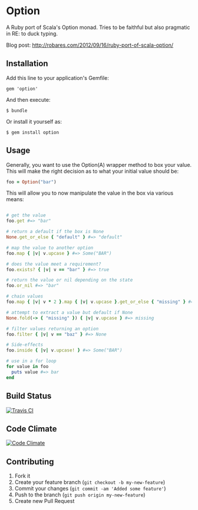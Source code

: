 # Option

A Ruby port of Scala's Option monad. Tries to be faithful
but also pragmatic in RE: to duck typing.

Blog post: http://robares.com/2012/09/16/ruby-port-of-scala-option/

## Installation

Add this line to your application's Gemfile:

    gem 'option'

And then execute:

    $ bundle

Or install it yourself as:

    $ gem install option

## Usage

Generally, you want to use the Option(A) wrapper method to box
your value. This will make the right decision as to what your initial
value should be:

```ruby
foo = Option("bar")
```

This will allow you to now manipulate the value in the box via various means:

```ruby

# get the value
foo.get #=> "bar"

# return a default if the box is None
None.get_or_else { "default" } #=> "default"

# map the value to another option
foo.map { |v| v.upcase } #=> Some("BAR")

# does the value meet a requirement?
foo.exists? { |v| v == "bar" } #=> true

# return the value or nil depending on the state
foo.or_nil #=> "bar"

# chain values
foo.map { |v| v * 2 }.map { |v| v.upcase }.get_or_else { "missing" } #=> BARBAR

# attempt to extract a value but default if None
None.fold(-> { "missing" }) { |v| v.upcase } #=> missing

# filter values returning an option
foo.filter { |v| v == "baz" } #=> None

# Side-effects
foo.inside { |v| v.upcase! } #=> Some("BAR")

# use in a for loop
for value in foo
  puts value #=> bar
end
```

## Build Status
[![Travis CI](https://secure.travis-ci.org/rares/option.png)](http://travis-ci.org/rares/option)

## Code Climate
[![Code Climate](https://codeclimate.com/badge.png)](https://codeclimate.com/github/rares/option)

## Contributing

1. Fork it
2. Create your feature branch (`git checkout -b my-new-feature`)
3. Commit your changes (`git commit -am 'Added some feature'`)
4. Push to the branch (`git push origin my-new-feature`)
5. Create new Pull Request
